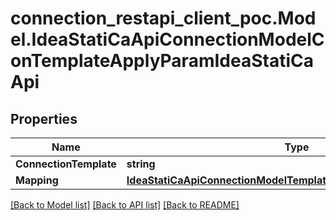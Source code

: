 # connection_restapi_client_poc.Model.IdeaStatiCaApiConnectionModelConTemplateApplyParamIdeaStatiCaApi

## Properties

Name | Type | Description | Notes
------------ | ------------- | ------------- | -------------
**ConnectionTemplate** | **string** |  | [optional] 
**Mapping** | [**IdeaStatiCaApiConnectionModelTemplateConversionsIdeaStatiCaApi**](IdeaStatiCaApiConnectionModelTemplateConversionsIdeaStatiCaApi.md) |  | [optional] 

[[Back to Model list]](../README.md#documentation-for-models) [[Back to API list]](../README.md#documentation-for-api-endpoints) [[Back to README]](../README.md)


